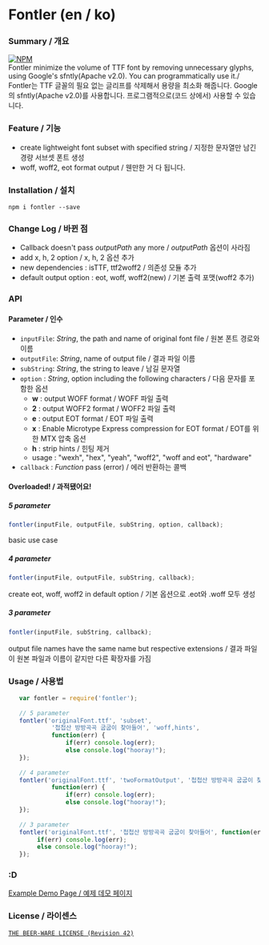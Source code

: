 # Fontler (en / ko)
### Summary / 개요
[![NPM](https://nodei.co/npm/fontler.png?compact=true)](https://nodei.co/npm/fontler/) <br>
Fontler minimize the volume of TTF font by removing unnecessary glyphs, using Google's sfntly(Apache v2.0). You can programmatically use it./ <br>
Fontler는 TTF 글꼴의 필요 없는 글리프를 삭제해서 용량을 최소화 해줍니다. Google의 sfntly(Apache v2.0)를 사용합니다. 프로그램적으로(코드 상에서) 사용할 수 있습니다.

### Feature / 기능
- create lightweight font subset with specified string / 지정한 문자열만 남긴 경량 서브셋 폰트 생성
- woff, woff2, eot format output / 웬만한 거 다 됩니다.

### Installation / 설치
`npm i fontler --save`

### Change Log / 바뀐 점
- Callback doesn't pass *outputPath* any more / *outputPath* 옵션이 사라짐
- add x, h, 2 option / x, h, 2 옵션 추가
- new dependencies : isTTF, ttf2woff2 / 의존성 모듈 추가
- default output option : eot, woff, woff2(new) / 기본 출력 포맷(woff2 추가)

### API
#### Parameter / 인수
- `inputFile`: *String*, the path and name of original font file / 원본 폰트 경로와 이름
- `outputFile`: *String*, name of output file / 결과 파일 이름
- `subString`: *String*, the string to leave / 남길 문자열
- `option` : *String*, option including the following characters / 다음 문자를 포함한 옵션
    - **w** : output WOFF format / WOFF 파일 출력
    - **2** : output WOFF2 format / WOFF2 파일 출력
    - **e** : output EOT format / EOT 파일 출력
    - **x** : Enable Microtype Express compression for EOT format / EOT를 위한 MTX 압축 옵션
    - **h** : strip hints / 힌팅 제거
    - usage : "wexh", "hex", "yeah", "woff2", "woff and eot", "hardware"
- `callback` : *Function* pass (error) / 에러 반환하는 콜백

#### Overloaded! / 과적됐어요!
##### 5 parameter
```js
fontler(inputFile, outputFile, subString, option, callback);
```
basic use case

##### 4 parameter
```js
fontler(inputFile, outputFile, subString, callback);
```
create eot, woff, woff2 in default option
/ 기본 옵션으로 .eot와 .woff 모두 생성

##### 3 parameter
```js
fontler(inputFile, subString, callback);
```
output file names have the same name but respective extensions
/ 결과 파일이 원본 파일과 이름이 같지만 다른 확장자를 가짐

### Usage / 사용법
```js
   var fontler = require('fontler');
   
   // 5 parameter
   fontler('originalFont.ttf', 'subset',
            '첩첩산 방방곡곡 굽굽이 찾아들어', 'woff,hints',
            function(err) {
            	if(err) console.log(err);
            	else console.log("hooray!");
   });
   
   // 4 parameter
   fontler('originalFont.ttf', 'twoFormatOutput', '첩첩산 방방곡곡 굽굽이 찾아들어',
            function(err) {
            	if(err) console.log(err);
            	else console.log("hooray!");
   });
   
   // 3 parameter
   fontler('originalFont.ttf', '첩첩산 방방곡곡 굽굽이 찾아들어', function(err) {
    	if(err) console.log(err);
    	else console.log("hooray!");
   });
```

### :D
[Example Demo Page / 예제 데모 페이지](http://cdn.rawgit.com/dolsup/fontler/master/demopage.html)

### License / 라이센스
[`THE BEER-WARE LICENSE (Revision 42)`](http://en.wikipedia.org/wiki/Beerware)
